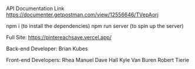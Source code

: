 API Documentation Link https://documenter.getpostman.com/view/12556646/TVepAorj

npm i (to install the dependencies)
npm run server (to spin up the server)

Full Site: https://pintereachsave.vercel.app/

Back-end Developer: Brian Kubes

Front-end Developers:
Rhea Manuel
Dave Hall
Kyle Van Buren
Robert Tierie

